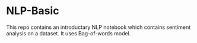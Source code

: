 # NLP-Basic
This repo contains an introductary NLP notebook which contains sentiment analysis on a dataset. It uses Bag-of-words model.
